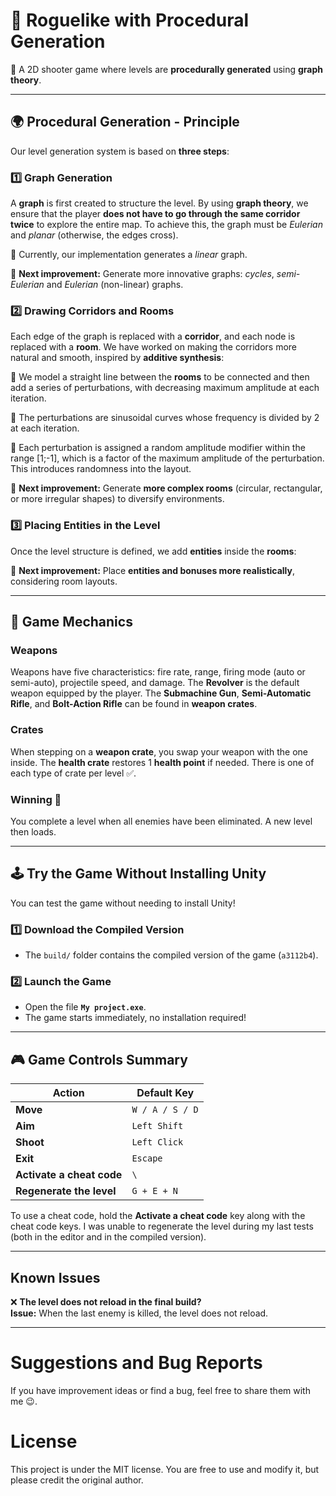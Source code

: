# 🎯 Roguelike with Procedural Generation

🚀 A 2D shooter game where levels are **procedurally generated** using **graph theory**.

---

## 🌍 Procedural Generation - Principle

Our level generation system is based on **three steps**:

### **1️⃣ Graph Generation**
A **graph** is first created to structure the level. By using **graph theory**, we ensure that the player **does not have to go through the same corridor twice** to explore the entire map. To achieve this, the graph must be *Eulerian* and *planar* (otherwise, the edges cross).

🔹 Currently, our implementation generates a *linear* graph.

📌 **Next improvement:** Generate more innovative graphs: *cycles*, *semi-Eulerian* and *Eulerian* (non-linear) graphs.

### **2️⃣ Drawing Corridors and Rooms**
Each edge of the graph is replaced with a **corridor**, and each node is replaced with a **room**.
We have worked on making the corridors more natural and smooth, inspired by **additive synthesis**:

 🔹 We model a straight line between the **rooms** to be connected and then add a series of perturbations, with decreasing maximum amplitude at each iteration.

 🔹 The perturbations are sinusoidal curves whose frequency is divided by 2 at each iteration.

 🔹 Each perturbation is assigned a random amplitude modifier within the range [1;-1], which is a factor of the maximum amplitude of the perturbation. This introduces randomness into the layout.

📌 **Next improvement:** Generate **more complex rooms** (circular, rectangular, or more irregular shapes) to diversify environments.

### **3️⃣ Placing Entities in the Level**
Once the level structure is defined, we add **entities** inside the **rooms**:

📌 **Next improvement:** Place **entities and bonuses more realistically**, considering room layouts.

---

## 🧰 Game Mechanics
### Weapons
Weapons have five characteristics: fire rate, range, firing mode (auto or semi-auto), projectile speed, and damage.
The **Revolver** is the default weapon equipped by the player. The **Submachine Gun**, **Semi-Automatic Rifle**, and **Bolt-Action Rifle** can be found in **weapon crates**.

### Crates
When stepping on a **weapon crate**, you swap your weapon with the one inside. The **health crate** restores 1 **health point** if needed.
There is one of each type of crate per level ✅.

### Winning 🏁
You complete a level when all enemies have been eliminated. A new level then loads.

---

## 🕹️ Try the Game Without Installing Unity

You can test the game without needing to install Unity!

### **1️⃣ Download the Compiled Version**
- The `build/` folder contains the compiled version of the game (`a3112b4`).

### **2️⃣ Launch the Game**
- Open the file **`My project.exe`**.  
- The game starts immediately, no installation required!

---

## 🎮 Game Controls Summary

| Action          | Default Key |
|----------------|------------|
| **Move**       | `W / A / S / D` |
| **Aim**        | `Left Shift` |
| **Shoot**      | `Left Click` |
| **Exit**       | `Escape` |
| **Activate a cheat code** | `\` |
| **Regenerate the level** | `G + E + N` |

To use a cheat code, hold the **Activate a cheat code** key along with the cheat code keys.
I was unable to regenerate the level during my last tests (both in the editor and in the compiled version).

---

## Known Issues

❌ **The level does not reload in the final build?**  
**Issue:** When the last enemy is killed, the level does not reload.

---

# Suggestions and Bug Reports
If you have improvement ideas or find a bug, feel free to share them with me 😉.

# License
This project is under the MIT license. You are free to use and modify it, but please credit the original author.

